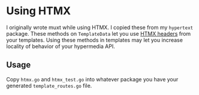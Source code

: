 # Using HTMX

I originally wrote muxt while using HTMX.
I copied these from my `hypertext` package.
These methods on `TemplateData` let you use [HTMX headers](https://htmx.org/reference/#headers) from your templates.
Using these methods in templates may let you increase locality of behavior of your hypermedia API.

## Usage

Copy `htmx.go` and `htmx_test.go` into whatever package you have your generated `template_routes.go` file.
